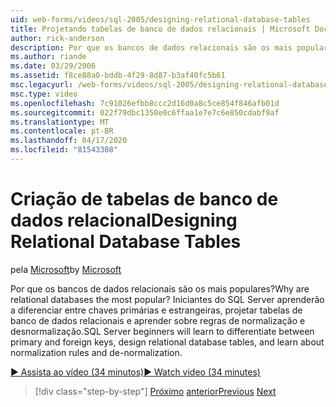 ```yaml
---
uid: web-forms/videos/sql-2005/designing-relational-database-tables
title: Projetando tabelas de banco de dados relacionais | Microsoft Docs
author: rick-anderson
description: Por que os bancos de dados relacionais são os mais populares? Iniciantes do SQL Server aprenderão a diferenciar entre chaves primárias e estrangeiras, design de banco de dados relacional...
ms.author: riande
ms.date: 03/29/2006
ms.assetid: f8ce88a0-bddb-4f29-8d87-b3af40fc5b61
msc.legacyurl: /web-forms/videos/sql-2005/designing-relational-database-tables
msc.type: video
ms.openlocfilehash: 7c91026efbb8ccc2d16d0a8c5ce854f846afb01d
ms.sourcegitcommit: 022f79dbc1350e0c6ffaa1e7e7c6e850cdabf9af
ms.translationtype: MT
ms.contentlocale: pt-BR
ms.lasthandoff: 04/17/2020
ms.locfileid: "81543308"
---
```

# <a name="designing-relational-database-tables"></a><span data-ttu-id="97a57-104">Criação de tabelas de banco de dados relacional</span><span class="sxs-lookup"><span data-stu-id="97a57-104">Designing Relational Database Tables</span></span>

<span data-ttu-id="97a57-105">pela [Microsoft](https://github.com/microsoft)</span><span class="sxs-lookup"><span data-stu-id="97a57-105">by [Microsoft](https://github.com/microsoft)</span></span>

<span data-ttu-id="97a57-106">Por que os bancos de dados relacionais são os mais populares?</span><span class="sxs-lookup"><span data-stu-id="97a57-106">Why are relational databases the most popular?</span></span> <span data-ttu-id="97a57-107">Iniciantes do SQL Server aprenderão a diferenciar entre chaves primárias e estrangeiras, projetar tabelas de banco de dados relacionais e aprender sobre regras de normalização e desnormalização.</span><span class="sxs-lookup"><span data-stu-id="97a57-107">SQL Server beginners will learn to differentiate between primary and foreign keys, design relational database tables, and learn about normalization rules and de-normalization.</span></span>

[<span data-ttu-id="97a57-108">&#9654; Assista ao vídeo (34 minutos)</span><span class="sxs-lookup"><span data-stu-id="97a57-108">&#9654; Watch video (34 minutes)</span></span>](https://channel9.msdn.com/Blogs/ASP-NET-Site-Videos/designing-relational-database-tables)

> [!div class="step-by-step"]
> <span data-ttu-id="97a57-109">[Próximo](more-about-column-data-types-and-other-properties.md)
> [anterior](manipulating-database-data.md)</span><span class="sxs-lookup"><span data-stu-id="97a57-109">[Previous](more-about-column-data-types-and-other-properties.md)
[Next](manipulating-database-data.md)</span></span>
